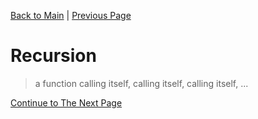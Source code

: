 [Back to Main](README.html) | [Previous Page](09_functions.html)


# Recursion

> a function calling itself, calling itself, calling itself, ...

[Continue to The Next Page](11_multi_file_programming.html)